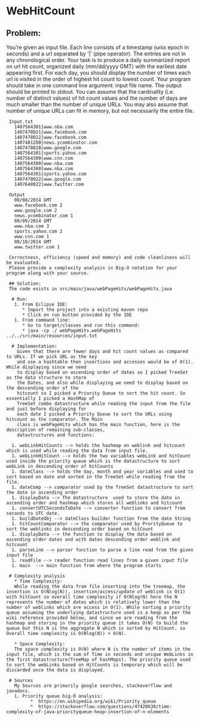 # WebHitCount

 ## Problem: 
 You’re given an input file. Each line consists of a timestamp (unix epoch in seconds) and a url separated by ‘|’ (pipe operator). The entries are not in any chronological order.  Your task is to produce a daily summarized report on url hit count, organized daily (mm/dd/yyyy GMT) with the earliest date appearing first. For each day, you should display the number of times each url is visited in the order of highest hit count to lowest count. Your program should take in one command line argument: input file name. The output should be printed to stdout. You can assume that the cardinality (i.e. number of distinct values) of hit count values and the number of days are much smaller than the number of unique URLs. You may also assume that number of unique URLs can fit in memory, but not necessarily the entire file.
 
```
 Input.txt
   1407564301|www.nba.com
   1407478021|www.facebook.com
   1407478022|www.facebook.com
   1407481200|news.ycombinator.com
   1407478028|www.google.com
   1407564301|sports.yahoo.com
   1407564300|www.cnn.com
   1407564300|www.nba.com
   1407564300|www.nba.com
   1407564301|sports.yahoo.com
   1407478022|www.google.com
   1407648022|www.twitter.com
```

``` 
 Output
   08/08/2014 GMT
   www.facebook.com 2
   www.google.com 2
   news.ycombinator.com 1
   08/09/2014 GMT
   www.nba.com 3
   sports.yahoo.com 2
   www.cnn.com 1
   08/10/2014 GMT
   www.twitter.com 1
 
 Correctness, efficiency (speed and memory) and code cleanliness will be evaluated. 
 Please provide a complexity analysis in Big-O notation for your program along with your source. 

 ## Solution:
 The code exists in src/main/java/webPageHits/webPageHits.java

  # Run:
   1. From Eclipse IDE:
      * Import the project into a existing maven repo
      * Click on run button provided by the IDE
   1. From command line:
      * Go to target/classes and run this command:
      * java -cp ./ webPageHits.webPageHits ../../src/main/resources/input.txt

  # Implementation:
    Given that there are fewer days and hit count values as compared to URLs. If we pick URL as the key 
    and use a hashtable then insertions and accesses would be of O(1). While displaying since we need 
    to display based on ascending order of dates so I picked TreeSet as the data structure to store 
    the Dates, and also while displaying we need to display based on the descending order of the 
    hitcount so I picked a Priority Queue to sort the hit count. So essentially I picked a HashMap of 
    TreeSet combo datastructure while reading the input from the file and just before displaying for 
    each date I picked a Priority Queue to sort the URLs using hitcount as the comparator. The Main 
    class is webPageHits which has the main function, here is the description of remaining sub-classes,
    datastructures and functions:

  1. webLinkHitCounts --> holds the hashmap on weblink and hitcount which is used while reading the data from input file.
  1. webLinkHitCount --> holds the two variables webLink and hitCount used inside the priority queue which is the datastructure to sort webLink in descending order of hitCounts
  1. dateClass --> holds the day, month and year variables and used to sort based on date and sorted in the TreeSet while reading from the file.
  1. dateComp --> comparator used by the TreeSet datastructure to sort the date in ascending order
  1. displayData --> The datastructure  used to store the date in ascending order and hashmap which stores all weblinks and hitcount
  1. convertUTCSecondsToDate --> converter function to convert from seconds to UTC date.
  1. buildDateObj --> dateClass builder function from the date String
  1. hitCountComparator --> the comparator used by ProrityQueue to sort the weblinks in descending order based on hitCount
  1. displayData --> the function to display the data based on ascending order dates and with dates descending order weblink and hitcount 
  1. parseLine --> parser function to parse a line read from the given input file
  1. readFile --> reader function read lines from a given input file
  1. main  --> main function from where the program starts

 # Complexity analysis
   * Time Complexity:
   While reading the data from file inserting into the treemap, the insertion is O(Nlog(N)), insertion/access/update of weblink is O(1) with hitCount so overall time complexity if O(Nlog(N) here the N represents the number of dates which is relatively lower than the number of weblinks which are access in O(1). While sorting a priority queue assuming the underlying datastructure used is a heap as per the wiki reference provided below, and since we are reading from the hashmap and storing in the priority queue it takes O(N) to build the queue but this N is the aggregate N which is sorted by HitCount. so Overall time complexity is O(Nlog(N)) + O(N).
 
   * Space Complexity:
   The space complexity is O(N) where N is the number of items in the input file, which is the sum of Time in seconds and unique WebLinks in the first datastructure(TreeMap of hashMaps). The priority queue used to sort the webLinks based on HitCounts is temporary which will be discarded once the data is displayed. 

 # Sources
   My Sources are primarily google searches, stackoverflow and javadocs.
   1. Priority queue big-O analysis: 
         *  https://en.wikipedia.org/wiki/Priority_queue
         *  https://stackoverflow.com/questions/47420638/time-complexity-of-java-priorityqueue-heap-insertion-of-n-elements
